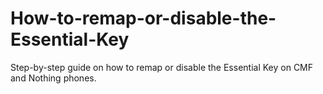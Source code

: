# How-to-remap-or-disable-the-Essential-Key
Step-by-step guide on how to remap or disable the Essential Key on CMF and Nothing phones. 
